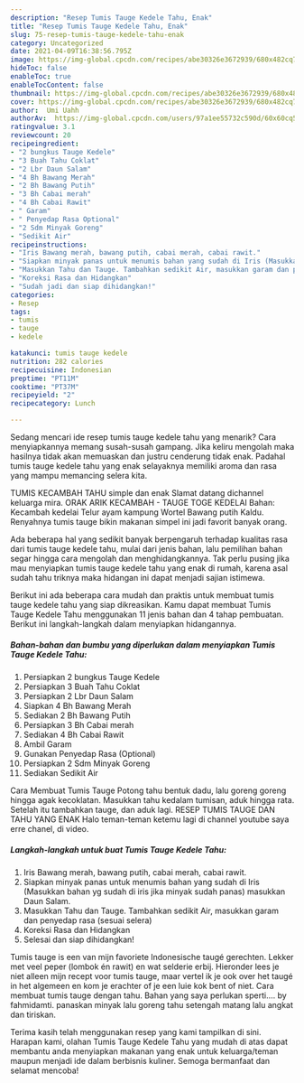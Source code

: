 ```yaml
---
description: "Resep Tumis Tauge Kedele Tahu, Enak"
title: "Resep Tumis Tauge Kedele Tahu, Enak"
slug: 75-resep-tumis-tauge-kedele-tahu-enak
category: Uncategorized
date: 2021-04-09T16:38:56.795Z
image: https://img-global.cpcdn.com/recipes/abe30326e3672939/680x482cq70/tumis-tauge-kedele-tahu-foto-resep-utama.jpg
hideToc: false
enableToc: true
enableTocContent: false
thumbnail: https://img-global.cpcdn.com/recipes/abe30326e3672939/680x482cq70/tumis-tauge-kedele-tahu-foto-resep-utama.jpg
cover: https://img-global.cpcdn.com/recipes/abe30326e3672939/680x482cq70/tumis-tauge-kedele-tahu-foto-resep-utama.jpg
author:  Umi Uahh
authorAv:  https://img-global.cpcdn.com/users/97a1ee55732c590d/60x60cq50/avatar.jpg
ratingvalue: 3.1
reviewcount: 20
recipeingredient:
- "2 bungkus Tauge Kedele"
- "3 Buah Tahu Coklat"
- "2 Lbr Daun Salam"
- "4 Bh Bawang Merah"
- "2 Bh Bawang Putih"
- "3 Bh Cabai merah"
- "4 Bh Cabai Rawit"
- " Garam"
- " Penyedap Rasa Optional"
- "2 Sdm Minyak Goreng"
- "Sedikit Air"
recipeinstructions:
- "Iris Bawang merah, bawang putih, cabai merah, cabai rawit."
- "Siapkan minyak panas untuk menumis bahan yang sudah di Iris (Masukkan bahan yg sudah di iris jika minyak sudah panas) masukkan Daun Salam."
- "Masukkan Tahu dan Tauge. Tambahkan sedikit Air, masukkan garam dan penyedap rasa (sesuai selera)"
- "Koreksi Rasa dan Hidangkan"
- "Sudah jadi dan siap dihidangkan!"
categories:
- Resep
tags:
- tumis
- tauge
- kedele

katakunci: tumis tauge kedele 
nutrition: 282 calories
recipecuisine: Indonesian
preptime: "PT11M"
cooktime: "PT37M"
recipeyield: "2"
recipecategory: Lunch

---
```



Sedang mencari ide resep tumis tauge kedele tahu yang menarik? Cara menyiapkannya memang susah-susah gampang. Jika keliru mengolah maka hasilnya tidak akan memuaskan dan justru cenderung tidak enak. Padahal tumis tauge kedele tahu yang enak selayaknya memiliki aroma dan rasa yang mampu memancing selera kita.


TUMIS KECAMBAH TAHU simple dan enak Slamat datang dichannel keluarga mira. ORAK ARIK KECAMBAH - TAUGE TOGE KEDELAI Bahan: Kecambah kedelai Telur ayam kampung Wortel Bawang putih Kaldu. Renyahnya tumis tauge bikin makanan simpel ini jadi favorit banyak orang.

Ada beberapa hal yang sedikit banyak berpengaruh terhadap kualitas rasa dari tumis tauge kedele tahu, mulai dari jenis bahan, lalu pemilihan bahan segar hingga cara mengolah dan menghidangkannya. Tak perlu pusing jika mau menyiapkan tumis tauge kedele tahu yang enak di rumah, karena asal sudah tahu triknya maka hidangan ini dapat menjadi sajian istimewa.


Berikut ini ada beberapa cara mudah dan praktis untuk membuat tumis tauge kedele tahu yang siap dikreasikan. Kamu dapat membuat Tumis Tauge Kedele Tahu menggunakan 11 jenis bahan dan 4 tahap pembuatan. Berikut ini langkah-langkah dalam menyiapkan hidangannya.

<!--inarticleads1-->

##### Bahan-bahan dan bumbu yang diperlukan dalam menyiapkan Tumis Tauge Kedele Tahu:

1. Persiapkan 2 bungkus Tauge Kedele
1. Persiapkan 3 Buah Tahu Coklat
1. Persiapkan 2 Lbr Daun Salam
1. Siapkan 4 Bh Bawang Merah
1. Sediakan 2 Bh Bawang Putih
1. Persiapkan 3 Bh Cabai merah
1. Sediakan 4 Bh Cabai Rawit
1. Ambil  Garam
1. Gunakan  Penyedap Rasa (Optional)
1. Persiapkan 2 Sdm Minyak Goreng
1. Sediakan Sedikit Air


Cara Membuat Tumis Tauge Potong tahu bentuk dadu, lalu goreng goreng hingga agak kecoklatan. Masukkan tahu kedalam tumisan, aduk hingga rata. Setelah itu tambahkan tauge, dan aduk lagi. RESEP TUMIS TAUGE DAN TAHU YANG ENAK Halo teman-teman ketemu lagi di channel youtube saya erre chanel, di video. 

<!--inarticleads2-->

##### Langkah-langkah untuk buat Tumis Tauge Kedele Tahu:

1. Iris Bawang merah, bawang putih, cabai merah, cabai rawit.
1. Siapkan minyak panas untuk menumis bahan yang sudah di Iris (Masukkan bahan yg sudah di iris jika minyak sudah panas) masukkan Daun Salam.
1. Masukkan Tahu dan Tauge. Tambahkan sedikit Air, masukkan garam dan penyedap rasa (sesuai selera)
1. Koreksi Rasa dan Hidangkan
1. Selesai dan siap dihidangkan!

Tumis tauge is een van mijn favoriete Indonesische taugé gerechten. Lekker met veel peper (lombok én rawit) en wat selderie erbij. Hieronder lees je niet alleen mijn recept voor tumis tauge, maar vertel ik je ook over het taugé in het algemeen en kom je erachter of je een luie kok bent of niet. Cara membuat tumis tauge dengan tahu. Bahan yang saya perlukan sperti.… by fahmidamti. panaskan minyak lalu goreng tahu setengah matang lalu angkat dan tiriskan. 

Terima kasih telah menggunakan resep yang kami tampilkan di sini. Harapan kami, olahan Tumis Tauge Kedele Tahu yang mudah di atas dapat membantu anda menyiapkan makanan yang enak untuk keluarga/teman maupun menjadi ide dalam berbisnis kuliner. Semoga bermanfaat dan selamat mencoba!
